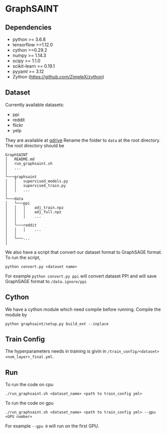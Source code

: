 # GraphSAINT

## Dependencies

* python >= 3.6.8
* tensorflow >=1.12.0
* cython >=0.29.2
* numpy >= 1.14.3
* scipy >= 1.1.0
* scikit-learn >= 0.19.1
* pyyaml >= 3.12
* Zython (https://github.com/ZimpleX/zython)

## Dataset

Currently available datasets:

* ppi
* reddit
* flickr
* yelp
  
They are available at [gdrive](https://drive.google.com/open?id=1zycmmDES39zVlbVCYs88JTJ1Wm5FbfLz) Rename the folder to `data` at the root directory.  The root directory should be

```
GraphSAINT
│   README.md
│   run_graphsaint.sh
│   ... 
│
└───graphsaint
│   │   supervised_models.py
│   │   supervised_train.py
│   │   ...
│   
└───data
│   └───ppi
│   │   │    adj_train.npz
│   │   │    adj_full.npz
│   │   │    ...
│   │   
│   └───reddit
│   │   │    ...
│   │
│   └───...
│
```

We also have a script that convert our dataset format to GraphSAGE format. To run the script,

`python convert.py <dataset name>`

For example `python convert.py ppi` will convert dataset PPI and will save GraphSAGE format to `/data.ignore/ppi`
  


## Cython

We have a cython module which need compile before running. Compile the module by

`python graphsaint/setup.py build_ext --inplace`

## Train Config

The hyperparameters needs in training is givin in `/train_config/<dataset><num_layer>_final.yml`.

## Run

To run the code on cpu

`./run_graphsaint.sh <dataset_name> <path to train_config yml>`

To run the code on gpu

`./run_graphsaint.sh <dataset_name> <path to train_config yml> --gpu <GPU number>`

For example `--gpu 0` will run on the first GPU. 